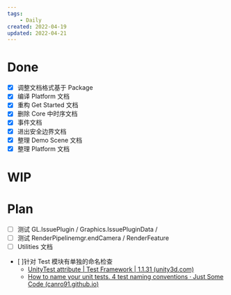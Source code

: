 ```yaml
---
tags:
    - Daily
created: 2022-04-19
updated: 2022-04-21
---
```


# Done

- [x] 调整文档格式基于 Package
- [x] 编译 Platform 文档 
- [x] 重构 Get Started 文档 
- [x] 删除 Core 中时序文档
- [x] 事件文档
- [x] 进出安全边界文档
- [x] 整理 Demo Scene 文档
- [x] 整理 Platform 文档 

# WIP


# Plan

- [ ] 测试 GL.IssuePlugin / Graphics.IssuePluginData /
- [ ] 测试 RenderPipelinemgr.endCamera / RenderFeature
- [ ] Utilities 文档
- [ ]针对 Test 模块有单独的命名检查
    - [UnityTest attribute | Test Framework | 1.1.31 (unity3d.com)](https://docs.unity3d.com/Packages/com.unity.test-framework@1.1/manual/reference-attribute-unitytest.html)
    - [How to name your unit tests. 4 test naming conventions · Just Some Code (canro91.github.io)](https://canro91.github.io/2021/04/12/UnitTestNamingConventions/)